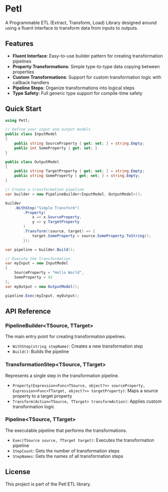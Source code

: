 # Petl

A Programmable ETL (Extract, Transform, Load) Library designed around using a fluent interface to transform data from inputs to outputs.

## Features

- **Fluent Interface**: Easy-to-use builder pattern for creating transformation pipelines
- **Property Transformations**: Simple type-to-type data copying between properties
- **Custom Transformations**: Support for custom transformation logic with callback handlers
- **Pipeline Steps**: Organize transformations into logical steps
- **Type Safety**: Full generic type support for compile-time safety

## Quick Start

```csharp
using Petl;

// Define your input and output models
public class InputModel
{
    public string SourceProperty { get; set; } = string.Empty;
    public int SomeProperty { get; set; }
}

public class OutputModel
{
    public string TargetProperty { get; set; } = string.Empty;
    public string SomeProperty { get; set; } = string.Empty;
}

// Create a transformation pipeline
var builder = new PipelineBuilder<InputModel, OutputModel>();

builder
    .WithStep("Simple Transform")
        .Property(
            x => x.SourceProperty,
            y => y.TargetProperty
        )
        .Transform((source, target) => {
            target.SomeProperty = source.SomeProperty.ToString();
        });

var pipeline = builder.Build();

// Execute the transformation
var myInput = new InputModel
{
    SourceProperty = "Hello World",
    SomeProperty = 42
};
var myOutput = new OutputModel();

pipeline.Exec(myInput, myOutput);
```

## API Reference

### PipelineBuilder<TSource, TTarget>

The main entry point for creating transformation pipelines.

- `WithStep(string stepName)`: Creates a new transformation step
- `Build()`: Builds the pipeline

### TransformationStep<TSource, TTarget>

Represents a single step in the transformation pipeline.

- `Property(Expression<Func<TSource, object?>> sourceProperty, Expression<Func<TTarget, object?>> targetProperty)`: Maps a source property to a target property
- `Transform(Action<TSource, TTarget> transformAction)`: Applies custom transformation logic

### Pipeline<TSource, TTarget>

The executable pipeline that performs the transformations.

- `Exec(TSource source, TTarget target)`: Executes the transformation pipeline
- `StepCount`: Gets the number of transformation steps
- `StepNames`: Gets the names of all transformation steps

## License

This project is part of the Petl ETL library.
